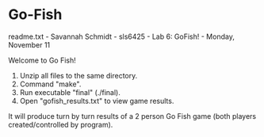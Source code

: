 # Go-Fish

readme.txt - Savannah Schmidt - sls6425 - Lab 6: GoFish! - Monday, November 11

Welcome to Go Fish!

1. Unzip all files to the same directory.
2. Command "make".
3. Run executable "final" (./final).
4. Open "gofish_results.txt" to view game results.

It will produce turn by turn results of a 2 person Go Fish game (both
players created/controlled by program).
